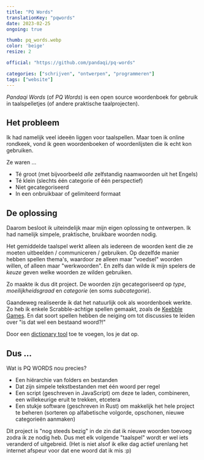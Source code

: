 ```yaml
---
title: "PQ Words"
translationKey: "pqwords"
date: 2023-02-25
ongoing: true

thumb: pq_words.webp
color: 'beige'
resize: 2

official: "https://github.com/pandaqi/pq-words"

categories: ["schrijven", "ontwerpen", "programmeren"]
tags: ["website"]
---
```


_Pandaqi Words_ (of _PQ Words_) is een open source woordenboek for gebruik in taalspelletjes (of andere praktische taalprojecten).

## Het probleem

Ik had namelijk veel ideeën liggen voor taalspellen. Maar toen ik online rondkeek, vond ik geen woordenboeken of woordenlijsten die ik echt kon gebruiken.

Ze waren ...

* Té groot (met bijvoorbeeld _alle_ zelfstandig naamwoorden uit het Engels)
* Té klein (slechts één categorie of één perspectief)
* Niet gecategoriseerd 
* In een onbruikbaar of gelimiteerd formaat

## De oplossing

Daarom besloot ik uiteindelijk maar mijn eigen oplossing te ontwerpen. Ik had namelijk simpele, praktische, bruikbare woorden nodig.

Het gemiddelde taalspel werkt alleen als iedereen de woorden kent die ze moeten uitbeelden / communiceren / gebruiken. Op dezelfde manier hebben spellen thema's, waardoor ze alleen maar "voedsel" woorden willen, of alleen maar "werkwoorden". En zelfs dan wilde ik mijn spelers de _keuze_ geven welke woorden ze wilden gebruiken.

Zo maakte ik dus dit project. De woorden zijn gecategoriseerd op _type_, _moeilijkheidsgraad_ en _categorie_ (en soms _subcategorie_).

Gaandeweg realiseerde ik dat het natuurlijk ook als woordenboek werkte. Zo heb ik enkele Scrabble-achtige spellen gemaakt, zoals de [Keebble Games](https://pandaqi.com/keebble-games/). En dat soort spellen hebben de neiging om tot discussies te leiden over "is dat wel een bestaand woord?!"

Door een [dictionary tool](https://pandaqi.com/tools/dictionary/) toe te voegen, los je dat op.

## Dus ...

Wat is PQ WORDS nou precies?

* Een hiërarchie van folders en bestanden
* Dat zijn simpele tekstbestanden met één woord per regel
* Een script (geschreven in JavaScript) om deze te laden, combineren, een willekeurige eruit te trekken, etcetera
* Een stukje software (geschreven in Rust) om makkelijk het hele project te beheren (sorteren op alfabetische volgorde, opschonen, nieuwe categorieën aanmaken)

Dit project is "nog steeds bezig" in de zin dat ik nieuwe woorden toevoeg zodra ik ze nodig heb. Dus met elk volgende "taalspel" wordt er wel iets veranderd of uitgebreid. (Het is niet alsof ik elke dag actief urenlang het internet afspeur voor dat ene woord dat ik mis :p)